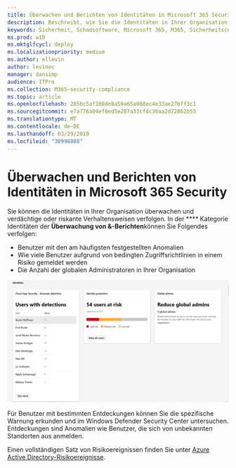 ```yaml
---
title: Überwachen und Berichten von Identitäten in Microsoft 365 Security
description: Beschreibt, wie Sie die Identitäten in Ihrer Organisation überwachen und verdächtige oder riskante Verhaltensweisen verfolgen können.
keywords: Sicherheit, Schadsoftware, Microsoft 365, M365, Sicherheitscenter, Überwachung, Bericht, Identität
ms.prod: w10
ms.mktglfcycl: deploy
ms.localizationpriority: medium
ms.author: ellevin
author: levinec
manager: dansimp
audience: ITPro
ms.collection: M365-security-compliance
ms.topic: article
ms.openlocfilehash: 285bc5af108de8a59a65a088ec4e33ae27bff3c1
ms.sourcegitcommit: e7a776a04ef6ed5e287a33cfdc36aa2d72862b55
ms.translationtype: MT
ms.contentlocale: de-DE
ms.lasthandoff: 03/29/2019
ms.locfileid: "30998888"
---
```

# <a name="monitor-and-report-identities-in-microsoft-365-security"></a>Überwachen und Berichten von Identitäten in Microsoft 365 Security

Sie können die Identitäten in Ihrer Organisation überwachen und verdächtige oder riskante Verhaltensweisen verfolgen. In der **** Kategorie Identitäten der **Überwachung von &-Berichten**können Sie Folgendes verfolgen:

* Benutzer mit den am häufigsten festgestellten Anomalien
* Wie viele Benutzer aufgrund von bedingten Zugriffsrichtlinien in einem Risiko gemeldet werden
* Die Anzahl der globalen Administratoren in Ihrer Organisation

![Identitätskategorie der Überwachung der &-Berichte (Seite)](./media/security-docs/identities.png)

Für Benutzer mit bestimmten Entdeckungen können Sie die spezifische Warnung erkunden und im Windows Defender Security Center untersuchen. Entdeckungen sind Anomalien wie Benutzer, die sich von unbekannten Standorten aus anmelden.

Einen vollständigen Satz von Risikoereignissen finden Sie unter [Azure Active Directory-Risikoereignisse](https://docs.microsoft.com/azure/active-directory/reports-monitoring/concept-risk-events).
